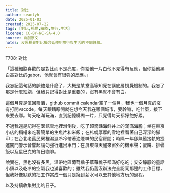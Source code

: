 ```yaml
---
title: 對比
author: seantyh
date: 2025-01-03
created: 2025-07-22
tags: [對比,視覺,細胞,旅行,生活]
license: CC-BY-NC-SA-4.0
source: 自創原文
notes: 反思視覺對比概念延伸到旅行與生活的不同體驗。
---
```

T708: 對比

「這種細胞喜歡的是對比而不是亮度，你給他一片白他不見得有反應，但你給他黑白高對比的gabor，他就會有很強的反應。」

我忘記這句話的脈絡是什麼了，大概是某堂高等知覺在講底層視覺機制的。我忘了那是什麼細胞，但我只記得對比是重要的，沒有黑就不會有白。

這個月算是值回票價，github commit calendar空了一個月，我也一個月真的沒有打開vscode。每天眼睛睜開就在想今天我在哪個城市，要幹嘛，吃什麼，接下來要去哪。每天吃滿玩滿，直到記憶模糊一片，只覺得每天都好飽好累。

不過我還是記得在函館雪地裡滑倒後，吃了超驚豔海鮮丼上的滿滿海膽；坐在東京小店的榻榻米吃著簡單的生魚片和米飯；在札幌厚厚的雪地裡看著自己深深的腳印；在台北老舊民房裡濕濕冷冷帶著油煙味的民宿房間；時隔一年卻無縫接軌的捷運關門警示音響起請勿強行進出車門；在屏東每天醒來窗外的機車聲；蛋餅、排骨飯以及星巴克的每日咖啡。

說實在，黑也沒有多黑，溫帶地區葡萄橘子草莓桃子都滿好吃的；安安靜靜的童話小鎮以及乾冷的空氣我也滿喜歡的；雖然我仍舊沒辦法完全認同那邊的工作目標，但我好像默默的把工作當成一個只是換到薪水可以去其他地方玩的過程。

以及持續收集對比的日子。